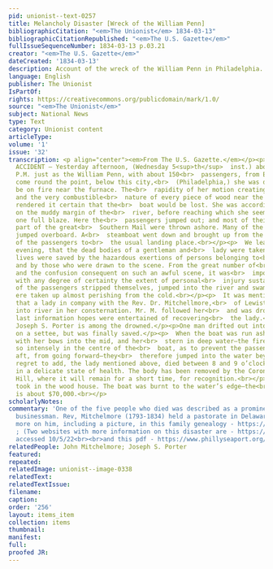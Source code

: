 ```yaml
---
pid: unionist--text-0257
title: Melancholy Disaster [Wreck of the William Penn]
bibliographicCitation: "<em>The Unionist</em> 1834-03-13"
bibliographicCitationRepublished: "<em>The U.S. Gazette</em>"
fullIssueSequenceNumber: 1834-03-13 p.03.21
creator: "<em>The U.S. Gazette</em>"
dateCreated: '1834-03-13'
description: Account of the wreck of the William Penn in Philadelphia.
language: English
publisher: The Unionist
IsPartOf: 
rights: https://creativecommons.org/publicdomain/mark/1.0/
source: "<em>The Unionist</em>"
subject: National News
type: Text
category: Unionist content
articleType: 
volume: '1'
issue: '32'
transcription: <p align="center"><em>From The U.S. Gazette.</em></p><p>  MELANCHOLY
  ACCIDENT — Yesterday afternoon, (Wednesday 5<sup>th</sup>  inst.) about 5 o’clock
  P.M. just as the William Penn, with about 150<br>  passengers, from Baltimore, had
  come round the point, below this city,<br>  (Philadelphia,) she was discovered to
  be on fire near the furnace. The<br>  rapidity of her motion creating a strong draft,
  and the very combustible<br>  nature of every piece of wood near the fire, soon
  rendered it certain that the<br>  boat would be lost. She was accordingly run ashore
  on the muddy margin of the<br>  river, before reaching which she seemed to be in
  one full blaze. Here the<br>  passengers jumped out; and most of their baggage and
  part of the great<br>  Southern Mail were thrown ashore. Many of the passengers
  jumped overboard. A<br>  steamboat went down and brought up from the wreck most
  of the passengers to<br>  the usual landing place.<br></p><p>  We learned late Wednesday
  evening, that the dead bodies of a gentleman and<br>  lady were taken from the river.<br></p><p>  Several
  lives were saved by the hazardous exertions of persons belonging to<br>  the boat,
  and by those who were drawn to the scene. From the great number of<br>  passengers,
  and the confusion consequent on such an awful scene, it was<br>  impossible to ascertain
  with any degree of certainty the extent of personal<br>  injury sustained.<br></p><p>  Some
  of the passengers stripped themselves, jumped into the river and swam<br>  ashore—they
  ere taken up almost perishing from the cold.<br></p><p>  It was mentioned to us
  that a lady in company with the Rev. Dr. Mitchellmore,<br>  of Lewistown, Del. jumped
  into river in her consternation. Mr. M. followed her<br>  and was drowned. At our
  last information hopes were entertained of recovering<br>  the lady.<br></p><p>Col.
  Joseph S. Porter is among the drowned.</p><p>One man drifted out into the river
  on a settee, but was finally saved.</p><p>  When the boat was run ashore, she run
  with her bows into the mid, and her<br>  stern in deep water—the fire was raging
  so intensely in the centre of the<br>  boat, as to prevent the passengers who were
  aft, from going forward—they<br>  therefore jumped into the water beyond their depth.<br></p><p>  We
  regret to add, the lady mentioned above, died between 8 and 9 o’clock. She<br>  was
  in a delicate state of health. The body has been removed by the Coroner to<br>  Cherry
  Hill, where it will remain for a short time, for recognition.<br></p><p>  The fire
  took in the wood house. The boat was burnt to the water’s edge—the<br>  loss sustained
  is about $70,000.<br></p>
scholarlyNotes: 
commentary: 'One of the five people who died was described as a prominent Connecticut
  businessman. Rev, Mitchelmore (1793-1834) held a pastorate in Delaware; there is
  more on him, including a picture, in this family genealogy - https://mitchelmore.one-name.net/families/trees/tree09.htm#0319
  ; (Two websites with more information on this disaster are - https://news.yahoo.com/disasters-delaware-come-alive-exhibit-210352235.html?guccounter=1&guce_referrer=aHR0cHM6Ly93d3cuZ29vZ2xlLmNvbS8&guce_referrer_sig=AQAAANXd0xp3rA9QC3WLBL0Z9f_PpV1deDbl_8eeJwOW1tNbSBa-3l2o5Q25qEyS5YzU3vPkJJIE2FwqrgduuDYhcpBsd-iSKd6_m0D6viXg50k7a1I9XecBpxyLOyujqtiD_-TwMbmg-g4mc87todeJHKfniHhoPzKLy3TucwuaA4rW,
  accessed 10/5/22<br><br>and this pdf - https://www.phillyseaport.org/images/Disasters/William%20Penn%20%281834%29%20-%20news02.pdf '
relatedPeople: John Mitchelmore; Joseph S. Porter
featured: 
repeated: 
relatedImage: unionist--image-0338
relatedText: 
relatedTextIssue: 
filename: 
caption: 
order: '256'
layout: items_item
collection: items
thumbnail: 
manifest: 
full: 
proofed JR: 
---
```

